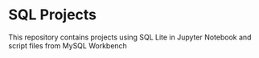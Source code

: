 # SQL Projects

This repository contains projects using SQL Lite in Jupyter Notebook and script files from MySQL Workbench
